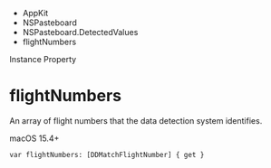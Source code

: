 

- AppKit
- NSPasteboard
- NSPasteboard.DetectedValues
-  flightNumbers 

Instance Property

# flightNumbers

An array of flight numbers that the data detection system identifies.

macOS 15.4+

``` source
var flightNumbers: [DDMatchFlightNumber] { get }
```

